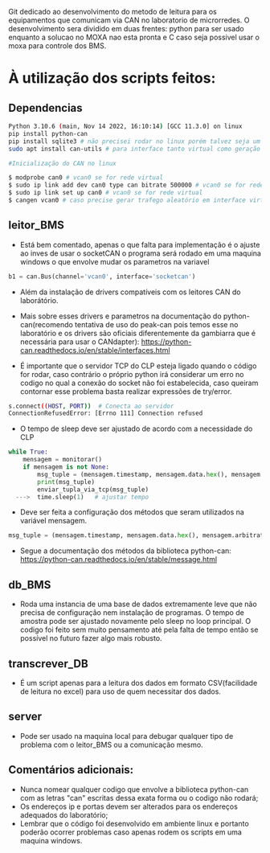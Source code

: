 Git dedicado ao desenvolvimento do metodo de leitura para os equipamentos que comunicam via CAN no laboratorio de microrredes.
O desenvolvimento sera dividido em duas frentes: python para ser usado enquanto a solucao no MOXA nao esta pronta e C caso seja possivel usar o moxa para controle dos BMS.

# À utilização dos scripts feitos:

## Dependencias
```bash
Python 3.10.6 (main, Nov 14 2022, 16:10:14) [GCC 11.3.0] on linux
pip install python-can
pip install sqlite3 # não precisei rodar no linux porém talvez seja um problema no windows.
sudo apt install can-utils # para interface tanto virtual como geração de dados e sniffing

#Inicialização do CAN no linux

$ modprobe can0 # vcan0 se for rede virtual
$ sudo ip link add dev can0 type can bitrate 500000 # vcan0 se for rede virtual e não precisa do bitrate
$ sudo ip link set up can0 # vcan0 se for rede virtual
$ cangen vcan0 # caso precise gerar trafego aleatório em interface virtual(depende do pacote can-utils)
```


## leitor_BMS
-  Está bem comentado, apenas o que falta para implementação é o ajuste ao inves de usar o socketCAN o programa será rodado em uma maquina windows o que envolve mudar os parametros na variavel 
```python
b1 = can.Bus(channel='vcan0', interface='socketcan')
```
- Além da instalação de drivers compatíveis com os leitores CAN do laborátório.

- Mais sobre esses drivers e parametros na documentação do python-can(recomendo tentativa de uso do peak-can pois temos esse no laboratório e os drivers são oficiais diferentemente da gambiarra que é necessária para usar o CANdapter): https://python-can.readthedocs.io/en/stable/interfaces.html
  
- É importante que o servidor TCP do CLP esteja ligado quando o código for rodar, caso contrário o próprio python irá considerar um erro no codigo no qual a conexão do socket não foi estabelecida, caso queiram contornar esse problema basta realizar expressões de try/error.
```bash
s.connect((HOST, PORT))  # Conecta ao servidor
ConnectionRefusedError: [Errno 111] Connection refused
```

- O tempo de sleep deve ser ajustado de acordo com a necessidade do CLP 
```python
while True:
    mensagem = monitorar()
    if mensagem is not None:
        msg_tuple = (mensagem.timestamp, mensagem.data.hex(), mensagem.arbitration_id) 
        print(msg_tuple)
        enviar_tupla_via_tcp(msg_tuple)
  --->  time.sleep(1)   # ajustar tempo
```
- Deve ser feita a configuração dos métodos que seram utilizados na variável mensagem.
```python
msg_tuple = (mensagem.timestamp, mensagem.data.hex(), mensagem.arbitration_id)
```

- Segue a documentação dos métodos da biblioteca python-can: https://python-can.readthedocs.io/en/stable/message.html
  
 
## db_BMS
- Roda uma instancia de uma base de dados extremamente leve que não precisa de configuração nem instalação de programas. O tempo de amostra pode ser ajustado novamente pelo sleep no loop principal. O codigo foi feito sem muito pensamento até pela falta de tempo então se possível no futuro fazer algo mais robusto.
  

## transcrever_DB
- É um script apenas para a leitura dos dados em formato CSV(facilidade de leitura no excel) para uso de quem necessitar dos dados.

## server
- Pode ser usado na maquina local para debugar qualquer tipo de problema com o leitor_BMS ou a comunicação mesmo.
  
  
  


## Comentários adicionais: 
- Nunca nomear qualquer codigo que envolve a biblioteca python-can com as letras "can" escritas dessa exata forma ou o codigo não rodará;
- Os endereços ip e portas devem ser alterados para os endereços adequados do laboratório;
- Lembrar que o código foi desenvolvido em ambiente linux e portanto poderão ocorrer problemas caso apenas rodem os scripts em uma maquina windows.
